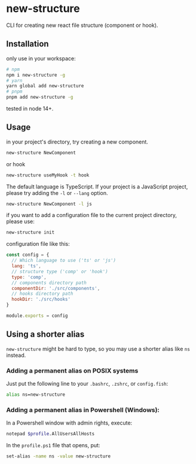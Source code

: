 # new-structure

CLI for creating new react file structure (component or hook).

## Installation

only use in your workspace:
``` sh
# npm
npm i new-structure -g
# yarn
yarn global add new-structure
# pnpm
pnpm add new-structure -g
```

tested in node 14+.

## Usage

in your project's directory, try creating a new component.
``` sh
new-structure NewComponent
```

or hook
``` sh
new-structure useMyHook -t hook
```

The default language is TypeScript. If your project is a JavaScript project, please try adding the `-l` or `--lang` option.
``` sh
new-structure NewComponent -l js
```

if you want to add a configuration file to the current project directory, please use:
``` sh
new-structure init
```

configuration file like this:
``` js
const config = {
  // Which language to use ('ts' or 'js')
  lang: 'ts',
  // structure type ('comp' or 'hook')
  type: 'comp',
  // components directory path
  componentDir: './src/components',
  // hooks directory path
  hookDir: './src/hooks'
}

module.exports = config
```

## Using a shorter alias​
`new-structure` might be hard to type, so you may use a shorter alias like `ns` instead.

### Adding a permanent alias on POSIX systems​
Just put the following line to your `.bashrc`, `.zshrc`, or `config.fish`:
``` sh
alias ns=new-structure
```
### Adding a permanent alias in Powershell (Windows):​
In a Powershell window with admin rights, execute:

``` sh
notepad $profile.AllUsersAllHosts
```

In the `profile.ps1` file that opens, put:

``` sh
set-alias -name ns -value new-structure
```